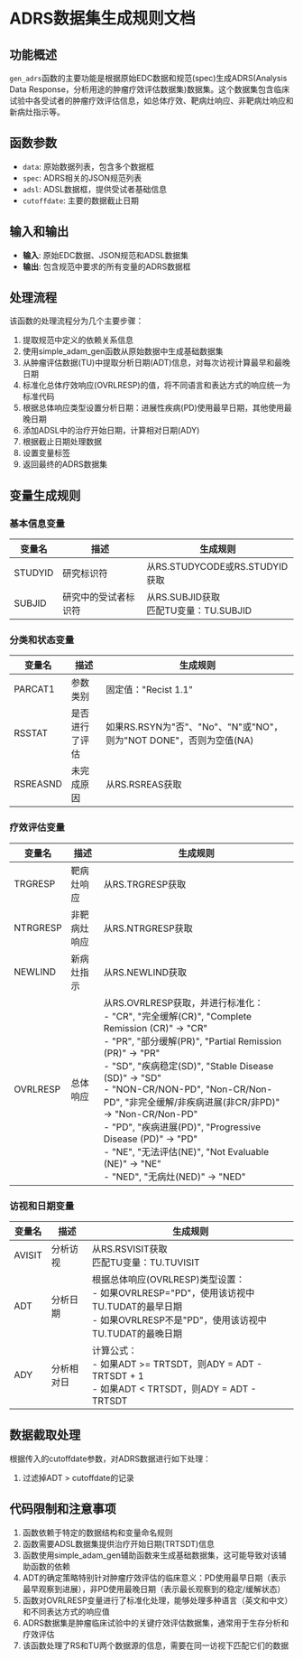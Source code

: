 # ADRS数据集生成规则文档

## 功能概述

`gen_adrs`函数的主要功能是根据原始EDC数据和规范(spec)生成ADRS(Analysis Data Response，分析用途的肿瘤疗效评估数据集)数据集。这个数据集包含临床试验中各受试者的肿瘤疗效评估信息，如总体疗效、靶病灶响应、非靶病灶响应和新病灶指示等。

## 函数参数

- `data`: 原始数据列表，包含多个数据框
- `spec`: ADRS相关的JSON规范列表
- `adsl`: ADSL数据框，提供受试者基础信息
- `cutoffdate`: 主要的数据截止日期

## 输入和输出

- **输入**: 原始EDC数据、JSON规范和ADSL数据集
- **输出**: 包含规范中要求的所有变量的ADRS数据框

## 处理流程

该函数的处理流程分为几个主要步骤：

1. 提取规范中定义的依赖关系信息
2. 使用simple_adam_gen函数从原始数据中生成基础数据集
3. 从肿瘤评估数据(TU)中提取分析日期(ADT)信息，对每次访视计算最早和最晚日期
4. 标准化总体疗效响应(OVRLRESP)的值，将不同语言和表达方式的响应统一为标准代码
5. 根据总体响应类型设置分析日期：进展性疾病(PD)使用最早日期，其他使用最晚日期
6. 添加ADSL中的治疗开始日期，计算相对日期(ADY)
7. 根据截止日期处理数据
8. 设置变量标签
9. 返回最终的ADRS数据集

## 变量生成规则

### 基本信息变量

| 变量名 | 描述 | 生成规则 |
|--------|------|----------|
| STUDYID | 研究标识符 | 从RS.STUDYCODE或RS.STUDYID获取 |
| SUBJID | 研究中的受试者标识符 | 从RS.SUBJID获取<br>匹配TU变量：TU.SUBJID |

### 分类和状态变量

| 变量名 | 描述 | 生成规则 |
|--------|------|----------|
| PARCAT1 | 参数类别 | 固定值："Recist 1.1" |
| RSSTAT | 是否进行了评估 | 如果RS.RSYN为"否"、"No"、"N"或"NO"，则为"NOT DONE"，否则为空值(NA) |
| RSREASND | 未完成原因 | 从RS.RSREAS获取 |

### 疗效评估变量

| 变量名 | 描述 | 生成规则 |
|--------|------|----------|
| TRGRESP | 靶病灶响应 | 从RS.TRGRESP获取 |
| NTRGRESP | 非靶病灶响应 | 从RS.NTRGRESP获取 |
| NEWLIND | 新病灶指示 | 从RS.NEWLIND获取 |
| OVRLRESP | 总体响应 | 从RS.OVRLRESP获取，并进行标准化：<br>- "CR", "完全缓解(CR)", "Complete Remission (CR)" → "CR"<br>- "PR", "部分缓解(PR)", "Partial Remission (PR)" → "PR"<br>- "SD", "疾病稳定(SD)", "Stable Disease (SD)" → "SD"<br>- "NON-CR/NON-PD", "Non-CR/Non-PD", "非完全缓解/非疾病进展(非CR/非PD)" → "Non-CR/Non-PD"<br>- "PD", "疾病进展(PD)", "Progressive Disease (PD)" → "PD"<br>- "NE", "无法评估(NE)", "Not Evaluable (NE)" → "NE"<br>- "NED", "无病灶(NED)" → "NED" |

### 访视和日期变量

| 变量名 | 描述 | 生成规则 |
|--------|------|----------|
| AVISIT | 分析访视 | 从RS.RSVISIT获取<br>匹配TU变量：TU.TUVISIT |
| ADT | 分析日期 | 根据总体响应(OVRLRESP)类型设置：<br>- 如果OVRLRESP="PD"，使用该访视中TU.TUDAT的最早日期<br>- 如果OVRLRESP不是"PD"，使用该访视中TU.TUDAT的最晚日期 |
| ADY | 分析相对日 | 计算公式：<br>- 如果ADT >= TRTSDT，则ADY = ADT - TRTSDT + 1<br>- 如果ADT < TRTSDT，则ADY = ADT - TRTSDT |

## 数据截取处理

根据传入的cutoffdate参数，对ADRS数据进行如下处理：

1. 过滤掉ADT > cutoffdate的记录

## 代码限制和注意事项

1. 函数依赖于特定的数据结构和变量命名规则
2. 函数需要ADSL数据集提供治疗开始日期(TRTSDT)信息
3. 函数使用simple_adam_gen辅助函数来生成基础数据集，这可能导致对该辅助函数的依赖
4. ADT的确定策略特别针对肿瘤疗效评估的临床意义：PD使用最早日期（表示最早观察到进展），非PD使用最晚日期（表示最长观察到的稳定/缓解状态）
5. 函数对OVRLRESP变量进行了标准化处理，能够处理多种语言（英文和中文）和不同表达方式的响应值
6. ADRS数据集是肿瘤临床试验中的关键疗效评估数据集，通常用于生存分析和疗效评估
7. 该函数处理了RS和TU两个数据源的信息，需要在同一访视下匹配它们的数据 